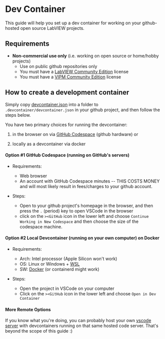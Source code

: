 # Dev Container

This guide will help you set up a dev container for working on your github-hosted open source LabVIEW projects.

## Requirements

- **Non-commercial use only** (i.e. working on open source or home/hobby projects)
    - Use on public github repositories only
    - You must have a [LabVIEW Community Edition](https://www.ni.com/en/shop/labview/select-edition/labview-community-edition.html) license
    - You must have a [VIPM Community Edition](https://www.vipm.io/desktop/) license

## How to create a development container

Simply copy [devcontainer.json](./.devcontainer/devcontainer.json) into a folder to `.devcontainer/devcontainer.json` in your github project, and then follow the steps below.

You have two primary choices for running the devcontainer:

1) in the browser on via [GitHub Codespace](https://docs.github.com/en/codespaces/overview) (github hardware) or

2) locally as a devcontainer via docker

#### Option #1 GitHub Codespace (running on GitHub's servers)

- Requirements:
    - Web browser
    - An account with GitHub Codespace minutes -- THIS COSTS MONEY and will most likely result in fees/charges to your github account.

- Steps:
    - Open to your github project's homepage in the browser, and then press the `.` (period) key to open VSCode in the browser
    - click on the `><GitHub` icon in the lower left and choose `Continue Working in New Codespace` and then choose the size of the codespace machine.

#### Option #2 Local Devcontainer (running on your own computer) on Docker

- Requirements:
    - Arch: Intel processor (Apple Silicon won't work)
    - OS: Linux or Windows + [WSL](https://docs.docker.com/desktop/wsl/)
    - SW: [Docker](https://www.docker.com/) (or containerd might work)

- Steps:
    - Open the project in VSCode on your computer
    - Click on the `><GitHub` icon in the lower left and choose `Open in Dev Container`

#### More Remote Options

If you know what you're doing, you can probably host your own [vscode server](https://github.com/coder/code-server) with devcontainers running on that same hosted code server. That's beyond the scope of this guide :)